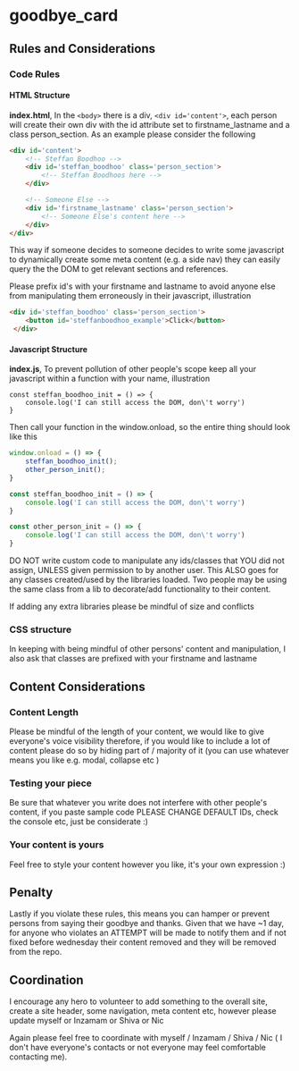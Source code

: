 # goodbye_card

## Rules and Considerations

### Code Rules
#### HTML Structure
**index.html**,
In the `<body>` there is a div, `<div id='content'>`, each person will create their own div with the id attribute set to firstname_lastname and a class person_section. As an example please consider the following
```html
<div id='content'>
    <!-- Steffan Boodhoo -->
    <div id='steffan_boodhoo' class='person_section'>
        <!-- Steffan Boodhoos here -->
    </div>

    <!-- Someone Else -->
    <div id='firstname_lastname' class='person_section'>
        <!-- Someone Else's content here -->
    </div>
</div>
```
This way if someone decides to someone decides to write some javascript to dynamically create some meta content (e.g. a side nav) they can easily query the the DOM to get relevant sections and references. 

Please prefix id's with your firstname and lastname to avoid anyone else from manipulating them erroneously in their javascript, illustration
```html
<div id='steffan_boodhoo' class='person_section'>
    <button id='steffanboodhoo_example'>Click</button>
 </div>
```

#### Javascript Structure 
**index.js**,
To prevent pollution of other people's scope keep all your javascript within a function with your name, illustration
```
const steffan_boodhoo_init = () => {
    console.log('I can still access the DOM, don\'t worry')
}
```
Then call your function in the window.onload, so the entire thing should look like this
```javascript
window.onload = () => {
    steffan_boodhoo_init();
    other_person_init();
}

const steffan_boodhoo_init = () => {
    console.log('I can still access the DOM, don\'t worry')
}

const other_person_init = () => {
    console.log('I can still access the DOM, don\'t worry')
}
```
DO NOT write custom code to manipulate any ids/classes that YOU did not assign, UNLESS given permission to by another user. This ALSO goes for any classes created/used by the libraries loaded. Two people may be using the same class from a lib to decorate/add functionality to their content.

If adding any extra libraries please be mindful of size and conflicts

### CSS structure
In keeping with being mindful of other persons' content and manipulation, I also ask that classes are prefixed with your firstname and lastname



## Content Considerations
### Content Length
Please be mindful of the length of your content, we would like to give everyone's voice visibility therefore, if you would like to include a lot of content please do so by hiding part of / majority of it (you can use whatever means you like e.g. modal, collapse etc )

### Testing your piece
Be sure that whatever you write does not interfere with other people's content, if you paste sample code PLEASE CHANGE DEFAULT IDs, check the console etc, just be considerate :)

### Your content is yours
Feel free to style your content however you like, it's your own expression :)

## Penalty

Lastly if you violate these rules, this means you can hamper or prevent persons from saying their goodbye and thanks. Given that we have ~1 day, for anyone who violates an ATTEMPT will be made to notify them and if not fixed before wednesday their content removed and they will be removed from the repo.

## Coordination
I encourage any hero to volunteer to add something to the overall site, create a site header, some navigation, meta content etc, however please update myself or Inzamam or Shiva or Nic

Again please feel free to coordinate with myself / Inzamam / Shiva / Nic ( I don't have everyone's contacts or not everyone may feel comfortable contacting me). 


